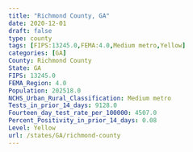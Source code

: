 ```yaml
---
title: "Richmond County, GA"
date: 2020-12-01
draft: false
type: county
tags: [FIPS:13245.0,FEMA:4.0,Medium metro,Yellow]
categories: [GA]
County: Richmond County
State: GA
FIPS: 13245.0
FEMA_Region: 4.0
Population: 202518.0
NCHS_Urban_Rural_Classification: Medium metro
Tests_in_prior_14_days: 9128.0
Fourteen_day_test_rate_per_100000: 4507.0
Percent_Positivity_in_prior_14_days: 0.08
Level: Yellow
url: /states/GA/richmond-county
---
```



